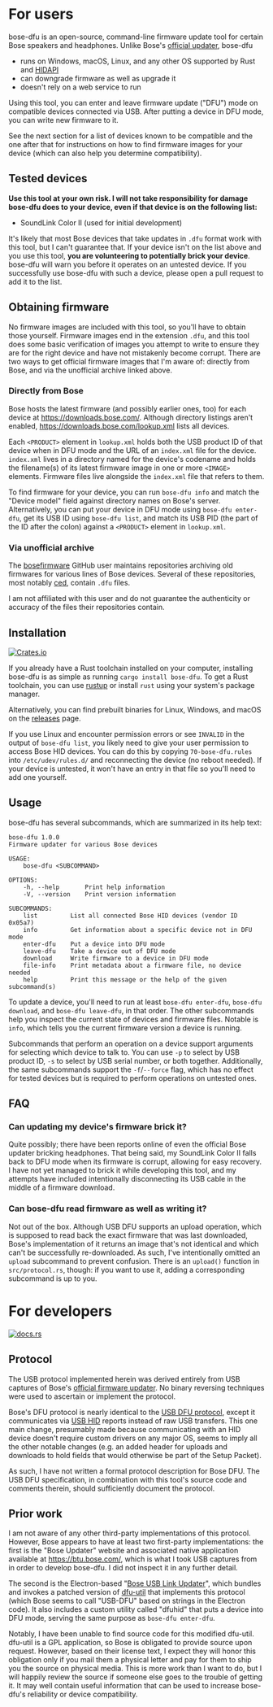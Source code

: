 For users
=========
bose-dfu is an open-source, command-line firmware update tool for certain Bose
speakers and headphones. Unlike Bose's [official updater][btu], bose-dfu

 - runs on Windows, macOS, Linux, and any other OS supported by Rust and
   [HIDAPI][hidapi]
 - can downgrade firmware as well as upgrade it
 - doesn't rely on a web service to run

Using this tool, you can enter and leave firmware update ("DFU") mode on
compatible devices connected via USB. After putting a device in DFU mode, you
can write new firmware to it.

See the next section for a list of devices known to be compatible and the one
after that for instructions on how to find firmware images for your device
(which can also help you determine compatibility).

[hidapi]: https://github.com/libusb/hidapi
[btu]: https://btu.bose.com/

Tested devices
--------------
**Use this tool at your own risk. I will not take responsibility for damage
bose-dfu does to your device, even if that device is on the following list:**

 - SoundLink Color II (used for initial development)

It's likely that most Bose devices that take updates in `.dfu` format work with
this tool, but I can't guarantee that. If your device isn't on the list above
and you use this tool, **you are volunteering to potentially brick your
device**.  bose-dfu will warn you before it operates on an untested device. If
you successfully use bose-dfu with such a device, please open a pull request to
add it to the list.

Obtaining firmware
------------------
No firmware images are included with this tool, so you'll have to obtain those
yourself. Firmware images end in the extension `.dfu`, and this tool does some
basic verification of images you attempt to write to ensure they are for the
right device and have not mistakenly become corrupt. There are two ways to get
official firmware images that I'm aware of: directly from Bose, and via the
unofficial archive linked above.

### Directly from Bose
Bose hosts the latest firmware (and possibly earlier ones, too) for each device
at https://downloads.bose.com/. Although directory listings aren't enabled,
https://downloads.bose.com/lookup.xml lists all devices.

Each `<PRODUCT>` element in `lookup.xml` holds both the USB product ID of that
device when in DFU mode and the URL of an `index.xml` file for the device.
`index.xml` lives in a directory named for the device's codename and holds the
filename(s) of its latest firmware image in one or more `<IMAGE>` elements.
Firmware files live alongside the `index.xml` file that refers to them.

To find firmware for your device, you can run `bose-dfu info` and match the
"Device model" field against directory names on Bose's server. Alternatively,
you can put your device in DFU mode using `bose-dfu enter-dfu`, get its USB ID
using `bose-dfu list`, and match its USB PID (the part of the ID after the
colon) against a `<PRODUCT>` element in `lookup.xml`.

### Via unofficial archive
The [bosefirmware][unofficial-user] GitHub user maintains repositories
archiving old firmwares for various lines of Bose devices. Several of these
repositories, most notably [ced][unofficial-repo], contain `.dfu` files.

I am not affiliated with this user and do not guarantee the authenticity or
accuracy of the files their repositories contain.

[unofficial-user]: https://github.com/libusb/hidapi
[unofficial-repo]: https://github.com/bosefirmware/ced

Installation
------------
[![Crates.io](https://img.shields.io/crates/v/bose-dfu)](https://crates.io/crates/bose-dfu)

If you already have a Rust toolchain installed on your computer, installing
bose-dfu is as simple as running `cargo install bose-dfu`. To get a Rust
toolchain, you can use [rustup](https://rustup.rs/) or install `rust` using
your system's package manager.

Alternatively, you can find prebuilt binaries for Linux, Windows, and macOS on
the [releases](https://github.com/tchebb/bose-dfu/releases) page.

If you use Linux and encounter permission errors or see `INVALID` in the output
of `bose-dfu list`, you likely need to give your user permission to access Bose
HID devices. You can do this by copying `70-bose-dfu.rules` into
`/etc/udev/rules.d/` and reconnecting the device (no reboot needed). If your
device is untested, it won't have an entry in that file so you'll need to add
one yourself.

Usage
-----
bose-dfu has several subcommands, which are summarized in its help text:

```
bose-dfu 1.0.0
Firmware updater for various Bose devices

USAGE:
    bose-dfu <SUBCOMMAND>

OPTIONS:
    -h, --help       Print help information
    -V, --version    Print version information

SUBCOMMANDS:
    list         List all connected Bose HID devices (vendor ID 0x05a7)
    info         Get information about a specific device not in DFU mode
    enter-dfu    Put a device into DFU mode
    leave-dfu    Take a device out of DFU mode
    download     Write firmware to a device in DFU mode
    file-info    Print metadata about a firmware file, no device needed
    help         Print this message or the help of the given subcommand(s)
```

To update a device, you'll need to run at least `bose-dfu enter-dfu`, `bose-dfu
download`, and `bose-dfu leave-dfu`, in that order. The other subcommands help
you inspect the current state of devices and firmware files. Notable is `info`,
which tells you the current firmware version a device is running.

Subcommands that perform an operation on a device support arguments for
selecting which device to talk to.  You can use `-p` to select by USB product
ID, `-s` to select by USB serial number, or both together. Additionally, the
same subcommands support the `-f`/`--force` flag, which has no effect for
tested devices but is required to perform operations on untested ones.

FAQ
---
### Can updating my device's firmware brick it?
Quite possibly; there have been reports online of even the official Bose
updater bricking headphones. That being said, my SoundLink Color II falls back
to DFU mode when its firmware is corrupt, allowing for easy recovery. I have
not yet managed to brick it while developing this tool, and my attempts have
included intentionally disconnecting its USB cable in the middle of a firmware
download.

### Can bose-dfu read firmware as well as writing it?
Not out of the box. Although USB DFU supports an upload operation, which is
supposed to read back the exact firmware that was last downloaded, Bose's
implementation of it returns an image that's not identical and which can't be
successfully re-downloaded. As such, I've intentionally omitted an `upload`
subcommand to prevent confusion. There is an `upload()` function in
`src/protocol.rs`, though: if you want to use it, adding a corresponding
subcommand is up to you.

For developers
==============
[![docs.rs](https://img.shields.io/docsrs/bose-dfu)](https://docs.rs/bose-dfu/latest/bose_dfu/)

Protocol
--------
The USB protocol implemented herein was derived entirely from USB captures of
Bose's [official firmware updater][btu]. No binary reversing techniques were
used to ascertain or implement the protocol.

Bose's DFU protocol is nearly identical to the [USB DFU protocol][dfu-spec],
except it communicates via [USB HID][hid-spec] reports instead of raw USB
transfers. This one main change, presumably made because communicating with an
HID device doesn't require custom drivers on any major OS, seems to imply all
the other notable changes (e.g. an added header for uploads and downloads to
hold fields that would otherwise be part of the Setup Packet).

As such, I have not written a formal protocol description for Bose DFU. The USB
DFU specification, in combination with this tool's source code and comments
therein, should sufficiently document the protocol.

[dfu-spec]: https://usb.org/sites/default/files/DFU_1.1.pdf
[hid-spec]: https://www.usb.org/sites/default/files/hid1_11.pdf

Prior work
----------
I am not aware of any other third-party implementations of this protocol.
However, Bose appears to have at least two first-party implementations: the
first is the "Bose Updater" website and associated native application available
at https://btu.bose.com/, which is what I took USB captures from in order to
develop bose-dfu. I did not inspect it in any further detail.

The second is the Electron-based "[Bose USB Link Updater][usb-link-updater]",
which bundles and invokes a patched version of [dfu-util][dfu-util] that
implements this protocol (which Bose seems to call "USB-DFU" based on strings
in the Electron code). It also includes a custom utility called "dfuhid" that
puts a device into DFU mode, serving the same purpose as `bose-dfu enter-dfu`.

Notably, I have been unable to find source code for this modified dfu-util.
dfu-util is a GPL application, so Bose is obligated to provide source upon
request. However, based on their license text, I expect they will honor this
obligation only if you mail them a physical letter and pay for them to ship you
the source on physical media. This is more work than I want to do, but I will
happily review the source if someone else goes to the trouble of getting it. It
may well contain useful information that can be used to increase bose-dfu's
reliability or device compatibility.

[usb-link-updater]: https://pro.bose.com/en_us/products/software/conferencing_software/bose-usb-link-updater.html
[dfu-util]: http://dfu-util.sourceforge.net/
